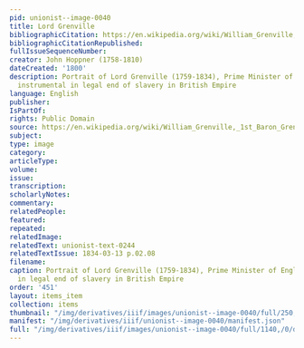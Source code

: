 ```yaml
---
pid: unionist--image-0040
title: Lord Grenville
bibliographicCitation: https://en.wikipedia.org/wiki/William_Grenville,_1st_Baron_Grenville#/media/File:1st_Baron_Grenville-cropped.jpg
bibliographicCitationRepublished: 
fullIssueSequenceNumber: 
creator: John Hoppner (1758-1810)
dateCreated: '1800'
description: Portrait of Lord Grenville (1759-1834), Prime Minister of England and
  instrumental in legal end of slavery in British Empire
language: English
publisher: 
IsPartOf: 
rights: Public Domain
source: https://en.wikipedia.org/wiki/William_Grenville,_1st_Baron_Grenville#/media/File:1st_Baron_Grenville-cropped.jpg
subject: 
type: image
category: 
articleType: 
volume: 
issue: 
transcription: 
scholarlyNotes: 
commentary: 
relatedPeople: 
featured: 
repeated: 
relatedImage: 
relatedText: unionist-text-0244
relatedTextIssue: 1834-03-13 p.02.08
filename: 
caption: Portrait of Lord Grenville (1759-1834), Prime Minister of England and instrumental
  in legal end of slavery in British Empire
order: '451'
layout: items_item
collection: items
thumbnail: "/img/derivatives/iiif/images/unionist--image-0040/full/250,/0/default.jpg"
manifest: "/img/derivatives/iiif/unionist--image-0040/manifest.json"
full: "/img/derivatives/iiif/images/unionist--image-0040/full/1140,/0/default.jpg"
---
```

